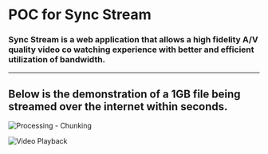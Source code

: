 # POC for Sync Stream
### Sync Stream is a web application that allows a high fidelity A/V quality video co watching experience with better and efficient utilization of bandwidth. 

---

## Below is the demonstration of a 1GB file being streamed over the internet within seconds.
![Processing - Chunking](https://github.com/user-attachments/assets/70ca591c-a4dc-4406-8103-df67736ff7b9)

![Video Playback](https://github.com/user-attachments/assets/db5e5bc9-73fa-4588-8984-69efaf2d96ca)

